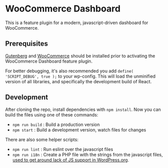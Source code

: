 # WooCommerce Dashboard

This is a feature plugin for a modern, javascript-driven dashboard for WooCommerce.

## Prerequisites

[Gutenberg](https://wordpress.org/plugins/gutenberg/) and [WooCommerce](https://wordpress.org/plugins/woocommerce/) should be installed prior to activating the WooCommerce Dashboard feature plugin.

For better debugging, it's also recommended you add `define( 'SCRIPT_DEBUG', true );` to your wp-config. This will load the unminified version of all libraries, and specifically the development build of React.

## Development

After cloning the repo, install dependencies with `npm install`. Now you can build the files using one of these commands:

 - `npm run build` : Build a production version
 - `npm start` : Build a development version, watch files for changes

There are also some helper scripts:

 - `npm run lint` : Run eslint over the javascript files
 - `npm run i18n` : Create a PHP file with the strings from the javascript files, [used to get around lack of JS support in WordPress.org](https://github.com/WordPress/packages/tree/master/packages/i18n#build).
